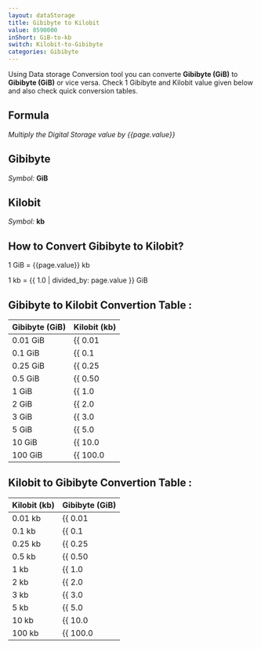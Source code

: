 ```yaml
---
layout: dataStorage
title: Gibibyte to Kilobit
value: 8590000
inShort: GiB-to-kb
switch: Kilobit-to-Gibibyte
categories: Gibibyte
---
```


Using Data storage Conversion tool you can converte **Gibibyte (GiB)** to **Gibibyte (GiB)** or vice versa. Check 1 Gibibyte and Kilobit value given below and also check quick conversion tables.

## Formula
*Multiply the Digital Storage value by {{page.value}}*

## Gibibyte
*Symbol:* **GiB**

## Kilobit
*Symbol:* **kb**

## How to Convert Gibibyte to Kilobit?

1 GiB = {{page.value}} kb

1 kb = {{ 1.0 | divided_by: page.value }} GiB


## Gibibyte to Kilobit Convertion Table :

| Gibibyte (GiB) | Kilobit (kb) |
| ---- | ---- |
| 0.01 GiB | {{ 0.01 | times: page.value | round: 12 }} kb |
| 0.1 GiB | {{ 0.1 | times: page.value | round: 12 }} kb |
| 0.25 GiB | {{ 0.25 | times: page.value | round: 12 }} kb |
| 0.5 GiB | {{ 0.50 | times: page.value | round: 12 }} kb |
| 1 GiB | {{ 1.0 | times: page.value | round: 12 }} kb |
| 2 GiB | {{ 2.0 | times: page.value | round: 12 }} kb |
| 3 GiB | {{ 3.0 | times: page.value | round: 12 }} kb |
| 5 GiB | {{ 5.0 | times: page.value | round: 12 }} kb |
| 10 GiB | {{ 10.0 | times: page.value | round: 12 }} kb |
| 100 GiB | {{ 100.0 | times: page.value | round: 12 }} kb |

## Kilobit to Gibibyte Convertion Table :

| Kilobit (kb) | Gibibyte (GiB) |
| ---- | ---- |
| 0.01 kb | {{ 0.01 | divided_by: page.value | round: 12 }} GiB |
| 0.1 kb | {{ 0.1 | divided_by: page.value | round: 12 }} GiB |
| 0.25 kb | {{ 0.25 | divided_by: page.value | round: 12 }} GiB |
| 0.5 kb | {{ 0.50 | divided_by: page.value | round: 12 }} GiB |
| 1 kb | {{ 1.0 | divided_by: page.value | round: 12 }} GiB |
| 2 kb | {{ 2.0 | divided_by: page.value | round: 12 }} GiB |
| 3 kb | {{ 3.0 | divided_by: page.value | round: 12 }} GiB |
| 5 kb | {{ 5.0 | divided_by: page.value | round: 12 }} GiB |
| 10 kb | {{ 10.0 | divided_by: page.value | round: 12 }} GiB |
| 100 kb | {{ 100.0 | divided_by: page.value | round: 12 }} GiB |


<script>
document.getElementById('selectInput')[13].selected = true
document.getElementById('selectOutput')[2].selected = true
</script>
